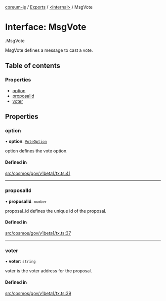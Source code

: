 [coreum-js](../README.md) / [Exports](../modules.md) / [<internal\>](../modules/internal_.md) / MsgVote

# Interface: MsgVote

[<internal>](../modules/internal_.md).MsgVote

MsgVote defines a message to cast a vote.

## Table of contents

### Properties

- [option](internal_.MsgVote-1.md#option)
- [proposalId](internal_.MsgVote-1.md#proposalid)
- [voter](internal_.MsgVote-1.md#voter)

## Properties

### option

• **option**: [`VoteOption`](../enums/internal_.VoteOption.md)

option defines the vote option.

#### Defined in

[src/cosmos/gov/v1beta1/tx.ts:41](https://github.com/PyramydLabs/coreum-js/blob/37d165f/src/cosmos/gov/v1beta1/tx.ts#L41)

___

### proposalId

• **proposalId**: `number`

proposal_id defines the unique id of the proposal.

#### Defined in

[src/cosmos/gov/v1beta1/tx.ts:37](https://github.com/PyramydLabs/coreum-js/blob/37d165f/src/cosmos/gov/v1beta1/tx.ts#L37)

___

### voter

• **voter**: `string`

voter is the voter address for the proposal.

#### Defined in

[src/cosmos/gov/v1beta1/tx.ts:39](https://github.com/PyramydLabs/coreum-js/blob/37d165f/src/cosmos/gov/v1beta1/tx.ts#L39)
